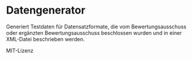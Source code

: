 # Datengenerator
Generiert Testdaten für Datensatzformate, die vom Bewertungsausschuss oder ergänzten Bewertungsausschuss beschlossen wurden und in einer XML-Datei beschrieben werden.

MIT-Lizenz
